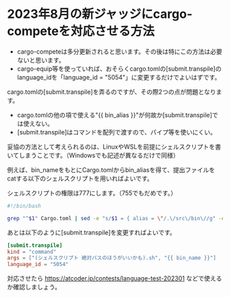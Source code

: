 # 2023年8月の新ジャッジにcargo-competeを対応させる方法
- cargo-competeは多分更新されると思います。その後は特にこの方法は必要ないと思います。
- cargo-equip等を使っていれば、おそらくcargo.tomlの[submit.transpile]のlanguage_idを「language_id = "5054"」に変更するだけでよいはずです。

cargo.tomlの[submit.transpile]を弄るのですが、その際2つの点が問題となります。

- cargo.tomlの他の項で使える"{{ bin_alias }}"が何故か[submit.transpile]では使えない。
- [submit.transpile]はコマンドを配列で渡すので、パイプ等を使いにくい。

妥協の方法として考えられるのは、LinuxやWSLを前提にシェルスクリプトを書いてしまうことです。（Windowsでも記述が異なるだけで同様）

例えば、bin_nameをもとにCargo.tomlからbin_aliasを得て、提出ファイルをcatする以下のシェルスクリプトを用いればよいです。

シェルスクリプトの権限は777にします。（755でもだめです。）

```bash
#!/bin/bash

grep "^$1" Cargo.toml | sed -e "s/$1 = { alias = \"/.\/src\/bin\//g" -e "s/\".*/.rs/g" | xargs cat
```

あとは以下のように[submit.transpile]を変更すればよいです。

```toml
[submit.transpile]
kind = "command"
args = ["(シェルスクリプト 絶対パスのほうがいいかも).sh", "{{ bin_name }}"]
language_id = "5054"
```

対応させたら https://atcoder.jp/contests/language-test-202301 などで使えるか確認しましょう。
